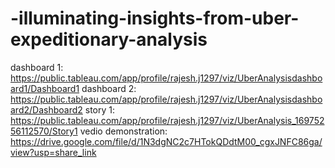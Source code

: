 # -illuminating-insights-from-uber-expeditionary-analysis
dashboard 1: https://public.tableau.com/app/profile/rajesh.j1297/viz/UberAnalysisdashboard1/Dashboard1
dashboard 2: https://public.tableau.com/app/profile/rajesh.j1297/viz/UberAnalysisdashboard2/Dashboard2
story 1: https://public.tableau.com/app/profile/rajesh.j1297/viz/UberAnalysis_16975256112570/Story1
vedio demonstration: https://drive.google.com/file/d/1N3dgNC2c7HTokQDdtM00_cgxJNFC86ga/view?usp=share_link
